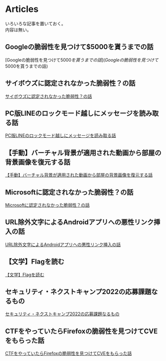# Articles
いろいろな記事を置いておく。  
内容は無い。  

## Googleの脆弱性を見つけて$5000を貰うまでの話
[Googleの脆弱性を見つけて$5000を貰うまでの話](Googleの脆弱性を見つけて$5000を貰うまでの話)

## サイボウズに認定されなかった脆弱性？の話
[サイボウズに認定されなかった脆弱性？の話](サイボウズに認定されなかった脆弱性？の話)

## PC版LINEのロックモード越しにメッセージを読み取る話
[PC版LINEのロックモード越しにメッセージを読み取る話](PC版LINEのロックモード越しにメッセージを読み取る話)

## 【手動】バーチャル背景が適用された動画から部屋の背景画像を復元する話
[【手動】バーチャル背景が適用された動画から部屋の背景画像を復元する話](【手動】バーチャル背景が適用された動画から部屋の背景画像を復元する話)

## Microsoftに認定されなかった脆弱性？の話
[Microsoftに認定されなかった脆弱性？の話](Microsoftに認定されなかった脆弱性？の話)

## URL除外文字によるAndroidアプリへの悪性リンク挿入の話
[URL除外文字によるAndroidアプリへの悪性リンク挿入の話](URL除外文字によるAndroidアプリへの悪性リンク挿入の話)

## 【文学】Flagを読む
[【文学】Flagを読む](【文学】Flagを読む)

## セキュリティ・ネクストキャンプ2022の応募課題なるもの
[セキュリティ・ネクストキャンプ2022の応募課題なるもの](セキュリティ・ネクストキャンプ2022の応募課題なるもの)

## CTFをやっていたらFirefoxの脆弱性を見つけてCVEをもらった話
[CTFをやっていたらFirefoxの脆弱性を見つけてCVEをもらった話](CTFをやっていたらFirefoxの脆弱性を見つけてCVEをもらった話)

